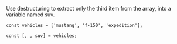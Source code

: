Use destructuring to extract only the third item from the array, into a variable named suv.

    const vehicles = ['mustang', 'f-150', 'expedition'];
    
    const [, , suv] = vehicles;
